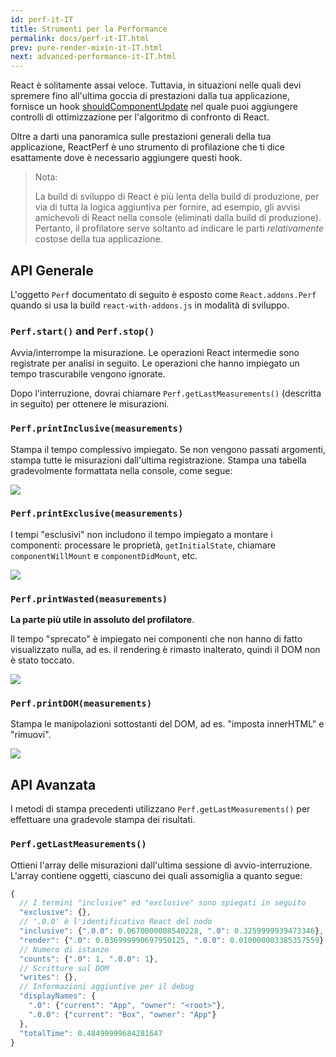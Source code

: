 ```yaml
---
id: perf-it-IT
title: Strumenti per la Performance
permalink: docs/perf-it-IT.html
prev: pure-render-mixin-it-IT.html
next: advanced-performance-it-IT.html
---
```


React è solitamente assai veloce. Tuttavia, in situazioni nelle quali devi spremere fino all'ultima goccia di prestazioni dalla tua applicazione, fornisce un hook [shouldComponentUpdate](/react/docs/component-specs.html#updating-shouldcomponentupdate) nel quale puoi aggiungere controlli di ottimizzazione per l'algoritmo di confronto di React.

Oltre a darti una panoramica sulle prestazioni generali della tua applicazione, ReactPerf è uno strumento di profilazione che ti dice esattamente dove è necessario aggiungere questi hook.

> Nota:
>
> La build di sviluppo di React è più lenta della build di produzione, per via di tutta la logica aggiuntiva per fornire, ad esempio, gli avvisi amichevoli di React nella console (eliminati dalla build di produzione). Pertanto, il profilatore serve soltanto ad indicare le parti _relativamente_ costose della tua applicazione.

## API Generale

L'oggetto `Perf` documentato di seguito è esposto come `React.addons.Perf` quando si usa la build `react-with-addons.js` in modalità di sviluppo.

### `Perf.start()` and `Perf.stop()`
Avvia/interrompe la misurazione. Le operazioni React intermedie sono registrate per analisi in seguito. Le operazioni che hanno impiegato un tempo trascurabile vengono ignorate.

Dopo l'interruzione, dovrai chiamare `Perf.getLastMeasurements()` (descritta in seguito) per ottenere le misurazioni.

### `Perf.printInclusive(measurements)`
Stampa il tempo complessivo impiegato. Se non vengono passati argomenti, stampa tutte le misurazioni dall'ultima registrazione. Stampa una tabella gradevolmente formattata nella console, come segue:

![](/react/img/docs/perf-inclusive.png)

### `Perf.printExclusive(measurements)`
I tempi "esclusivi" non includono il tempo impiegato a montare i componenti: processare le proprietà, `getInitialState`, chiamare `componentWillMount` e `componentDidMount`, etc.

![](/react/img/docs/perf-exclusive.png)

### `Perf.printWasted(measurements)`

**La parte più utile in assoluto del profilatore**.

Il tempo "sprecato" è impiegato nei componenti che non hanno di fatto visualizzato nulla, ad es. il rendering è rimasto inalterato, quindi il DOM non è stato toccato.

![](/react/img/docs/perf-wasted.png)

### `Perf.printDOM(measurements)`
Stampa le manipolazioni sottostanti del DOM, ad es. "imposta innerHTML" e "rimuovi".

![](/react/img/docs/perf-dom.png)

## API Avanzata

I metodi di stampa precedenti utilizzano `Perf.getLastMeasurements()` per effettuare una gradevole stampa dei risultati.

### `Perf.getLastMeasurements()`
Ottieni l'array delle misurazioni dall'ultima sessione di avvio-interruzione. L'array contiene oggetti, ciascuno dei quali assomiglia a quanto segue:

```js
{
  // I termini "inclusive" ed "exclusive" sono spiegati in seguito
  "exclusive": {},
  // '.0.0' è l'identificativo React del nodo
  "inclusive": {".0.0": 0.0670000008540228, ".0": 0.3259999939473346},
  "render": {".0": 0.036999990697950125, ".0.0": 0.010000003385357559},
  // Numero di istanze
  "counts": {".0": 1, ".0.0": 1},
  // Scritture sul DOM
  "writes": {},
  // Informazioni aggiuntive per il debug
  "displayNames": {
    ".0": {"current": "App", "owner": "<root>"},
    ".0.0": {"current": "Box", "owner": "App"}
  },
  "totalTime": 0.48499999684281647
}
```
